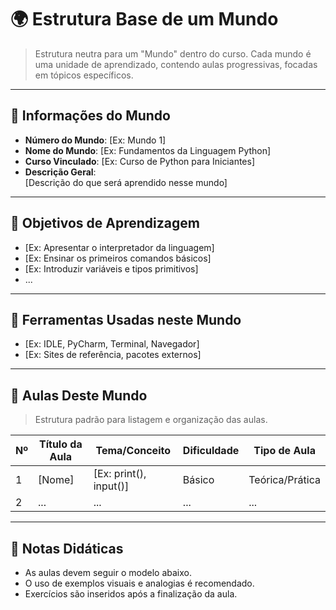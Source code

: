 # 🌍 Estrutura Base de um Mundo

> Estrutura neutra para um "Mundo" dentro do curso. Cada mundo é uma unidade de aprendizado, contendo aulas progressivas, focadas em tópicos específicos.

---

## 📘 Informações do Mundo

- **Número do Mundo**: [Ex: Mundo 1]
- **Nome do Mundo**: [Ex: Fundamentos da Linguagem Python]
- **Curso Vinculado**: [Ex: Curso de Python para Iniciantes]
- **Descrição Geral**:  
  [Descrição do que será aprendido nesse mundo]

---

## 🎯 Objetivos de Aprendizagem

- [Ex: Apresentar o interpretador da linguagem]
- [Ex: Ensinar os primeiros comandos básicos]
- [Ex: Introduzir variáveis e tipos primitivos]
- ...

---

## 🔧 Ferramentas Usadas neste Mundo

- [Ex: IDLE, PyCharm, Terminal, Navegador]
- [Ex: Sites de referência, pacotes externos]

---

## 🧱 Aulas Deste Mundo

> Estrutura padrão para listagem e organização das aulas.

| Nº | Título da Aula               | Tema/Conceito                  | Dificuldade | Tipo de Aula |
|----|------------------------------|-------------------------------|-------------|--------------|
| 1  | [Nome]                       | [Ex: print(), input()]         | Básico      | Teórica/Prática |
| 2  | ...                          | ...                            | ...         | ...          |

---

## 📌 Notas Didáticas

- As aulas devem seguir o modelo abaixo.
- O uso de exemplos visuais e analogias é recomendado.
- Exercícios são inseridos após a finalização da aula.
